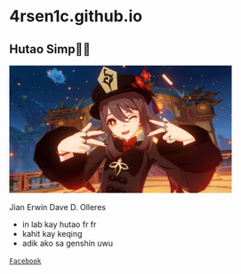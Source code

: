 # 4rsen1c.github.io

## Hutao Simp🥰🥰

<img src="https://github.com/4rsen1C/4rsen1c.github.io/blob/main/Hutaooo.jpg" width="400" height="230" />




Jian Erwin Dave D. Olleres
- in lab kay hutao fr fr
- kahit kay keqing 
- adik ako sa genshin uwu

[`Facebook`](https://www.facebook.com/jedilanco)


